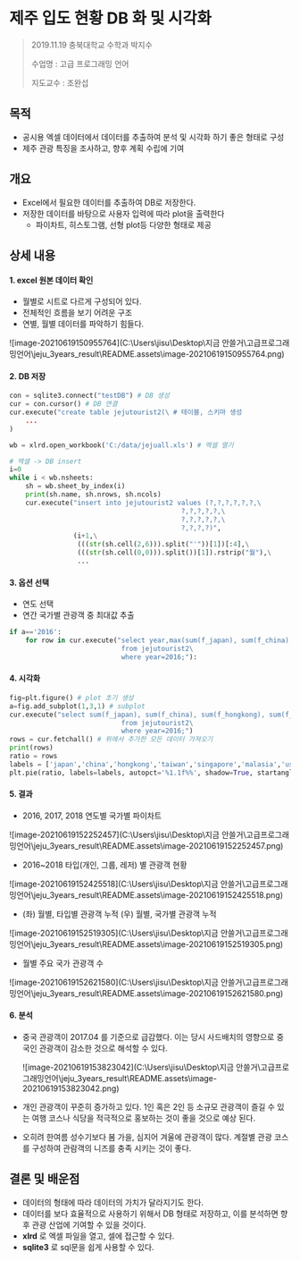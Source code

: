 



# 제주 입도 현황 DB 화 및 시각화

>  2019.11.19 충북대학교 수학과 박지수
>
> 수업명 : 고급 프로그래밍 언어
>
> 지도교수 : 조완섭



## 목적

- 공시용 엑셀 데이터에서 데이터를 추출하여 분석 및 시각화 하기 좋은 형태로 구성
- 제주 관광 특징을 조사하고, 향후 계획 수립에 기여



## 개요

- Excel에서 필요한 데이터를 추출하여  DB로 저장한다. 
- 저장한 데이터를 바탕으로 사용자 입력에 따라 plot을 출력한다
  - 파이차트, 히스토그램, 선형 plot등 다양한 형태로 제공





## 상세 내용



#### 1. excel 원본 데이터 확인

- 월별로 시트로 다르게 구성되어 있다.
- 전체적인 흐름을 보기 어려운 구조
- 연별, 월별 데이터를 파악하기 힘들다.

![image-20210619150955764](C:\Users\jisu\Desktop\지금 안쓸거\고급프로그래밍언어\jeju_3years_result\README.assets\image-20210619150955764.png)





#### 2. DB 저장

```python
con = sqlite3.connect("testDB") # DB 생성
cur = con.cursor() # DB 연결
cur.execute("create table jejutourist2(\ # 테이블, 스키마 생성
    ...
)

wb = xlrd.open_workbook('C:/data/jejuall.xls') # 엑셀 열기

# 엑셀 -> DB insert
i=0
while i < wb.nsheets:
    sh = wb.sheet_by_index(i)
    print(sh.name, sh.nrows, sh.ncols)
    cur.execute("insert into jejutourist2 values (?,?,?,?,?,?,\
                                           ?,?,?,?,?,\
                                           ?,?,?,?,?,\
                                           ?,?,?,?)", 
                (i+1,\
                 (((str(sh.cell(2,6))).split("'"))[1])[:4],\
                 (((str(sh.cell(0,0))).split())[1]).rstrip("월"),\
                 ...
```



#### 3. 옵션 선택

- 연도 선택
- 연간 국가별 관광객  중 최대값 추출

```python
if a=='2016':
    for row in cur.execute("select year,max(sum(f_japan), sum(f_china), sum(f_hongkong), sum(f_taiwan), sum(f_singapore), sum(f_malasia), sum(f_usa)) as dum_of_d_group \
                            from jejutourist2\
                            where year=2016;"):
```



#### 4. 시각화

```python
fig=plt.figure() # plot 초기 생성
a=fig.add_subplot(1,3,1) # subplot
cur.execute("select sum(f_japan), sum(f_china), sum(f_hongkong), sum(f_taiwan), sum(f_singapore), sum(f_malasia), sum(f_usa) as dum_of_d_group \
                            from jejutourist2\
                            where year=2016;")
rows = cur.fetchall() # 위에서 추가한 모든 데이터 가져오기
print(rows)
ratio = rows
labels = ['japan','china','hongkong','taiwan','singapore','malasia','usa']
plt.pie(ratio, labels=labels, autopct='%1.1f%%', shadow=True, startangle=90)
```



#### 5. 결과

- 2016, 2017, 2018 연도별 국가별 파이차트

![image-20210619152252457](C:\Users\jisu\Desktop\지금 안쓸거\고급프로그래밍언어\jeju_3years_result\README.assets\image-20210619152252457.png)



- 2016~2018 타입(개인, 그룹, 레저) 별 관광객 현황

![image-20210619152425518](C:\Users\jisu\Desktop\지금 안쓸거\고급프로그래밍언어\jeju_3years_result\README.assets\image-20210619152425518.png)



- (좌) 월별, 타입별 관광객 누적 (우) 월별, 국가별 관광객 누적

![image-20210619152519305](C:\Users\jisu\Desktop\지금 안쓸거\고급프로그래밍언어\jeju_3years_result\README.assets\image-20210619152519305.png)



- 월별 주요 국가 관광객 수

![image-20210619152621580](C:\Users\jisu\Desktop\지금 안쓸거\고급프로그래밍언어\jeju_3years_result\README.assets\image-20210619152621580.png)



#### 6. 분석

- 중국 관광객이 2017.04 를 기준으로 급감했다. 이는 당시 사드배치의 영향으로 중국인 관광객이 감소한 것으로 해석할 수 있다.

  ![image-20210619153823042](C:\Users\jisu\Desktop\지금 안쓸거\고급프로그래밍언어\jeju_3years_result\README.assets\image-20210619153823042.png)

- 개인 관광객이 꾸준히 증가하고 있다. 1인 혹은 2인 등 소규모 관광객이 즐길 수 있는 여행 코스나 식당을 적극적으로 홍보하는 것이 좋을 것으로 예상 된다.

- 오히려 한여름 성수기보다 봄 가을, 심지어 겨울에 관광객이 많다. 계절별 관광 코스를 구성하여 관람객의 니즈를 충족 시키는 것이 좋다.





## 결론 및 배운점

- 데이터의 형태에 따라 데이터의 가치가 달라지기도 한다.
- 데이터를 보다 효율적으로 사용하기 위해서 DB 형태로 저장하고, 이를 분석하면 향후 관광 산업에 기여할 수 있을 것이다.
- **xlrd** 로 엑셀 파일을 열고, 셀에 접근할 수 있다.
- **sqlite3** 로 sql문을 쉽게 사용할 수 있다.